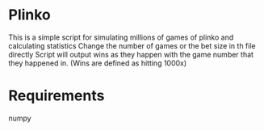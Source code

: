 # Plinko
This is a simple script for simulating millions of games of plinko and calculating statistics
Change the number of games or the bet size in th file directly
Script will output wins as they happen with the game number that they happened in. (Wins are defined as hitting 1000x)

# Requirements
numpy

